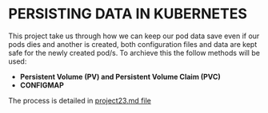 # PERSISTING DATA IN KUBERNETES

This project take us through how we can keep our pod data save even if our pods dies and another is created, both configuration files and data are kept safe for the newly created pod/s. To archieve this the follow methods will be used:

* **Persistent Volume (PV) and Persistent Volume Claim (PVC)**
* **CONFIGMAP**

The process is detailed in [project23.md file](project23.md)